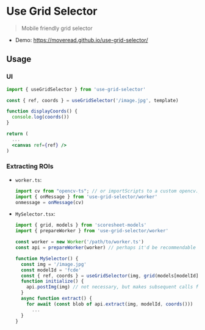# Use Grid Selector

> Mobile friendly grid selector

- Demo: https://moveread.github.io/use-grid-selector/

## Usage

### UI

```jsx
import { useGridSelector } from 'use-grid-selector'

const { ref, coords } = useGridSelector('/image.jpg', template)

function displayCoords() {
  console.log(coords())
}

return (
  ...
  <canvas ref={ref} />
)
```

### Extracting ROIs

- `worker.ts`:

  ```jsx
  import cv from "opencv-ts"; // or importScripts to a custom opencv.js, or whatever
  import { onMessage } from 'use-grid-selector/worker'
  onmessage = onMessage(cv)
  ```

- `MySelector.tsx`:
  
  ```jsx
  import { grid, models } from 'scoresheet-models'
  import { prepareWorker } from 'use-grid-selector/worker'

  const worker = new Worker('/path/to/worker.ts')
  const api = prepareWorker(worker) // perhaps it'd be recommendable to keep this stuff in a `useRef`

  function MySelector() {
    const img = '/image.jpg'
    const modelId = 'fcde'
    const { ref, coords } = useGridSelector(img, grid(models[modelId]))
    function initialize() {
      api.postImg(img) // not necessary, but makes subsequent calls faster
    }
    async function extract() {
      for await (const blob of api.extract(img, modelId, coords()))
        ...
    }
  }
  ```